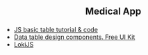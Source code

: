 
## <p align="center">Medical App<p>

  
- [JS basic table tutorial & code](https://www.youtube.com/watch?v=7L3C_y7L120)
- [Data table design components. Free UI Kit](https://www.figma.com/community/file/1021406552622495462)
- [LokiJS](https://techfort.github.io/LokiJS/)

